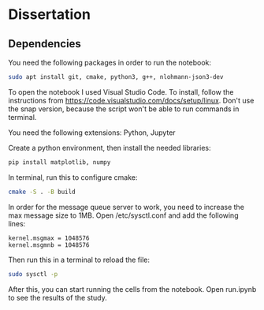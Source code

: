 # Dissertation

## Dependencies

You need the following packages in order to run the notebook:
```bash
sudo apt install git, cmake, python3, g++, nlohmann-json3-dev
```

To open the notebook I used Visual Studio Code. To install, follow the instructions from https://code.visualstudio.com/docs/setup/linux.
Don't use the snap version, because the script won't be able to run commands in terminal.

You need the following extensions: Python, Jupyter

Create a python environment, then install the needed libraries:
```bash
pip install matplotlib, numpy
```

In terminal, run this to configure cmake:
```bash
cmake -S . -B build
```

In order for the message queue server to work, you need to increase the max message size to 1MB.
Open /etc/sysctl.conf and add the following lines:
```
kernel.msgmax = 1048576 
kernel.msgmnb = 1048576
```

Then run this in a terminal to reload the file:
```bash
sudo sysctl -p
```

After this, you can start running the cells from the notebook.
Open run.ipynb to see the results of the study.
